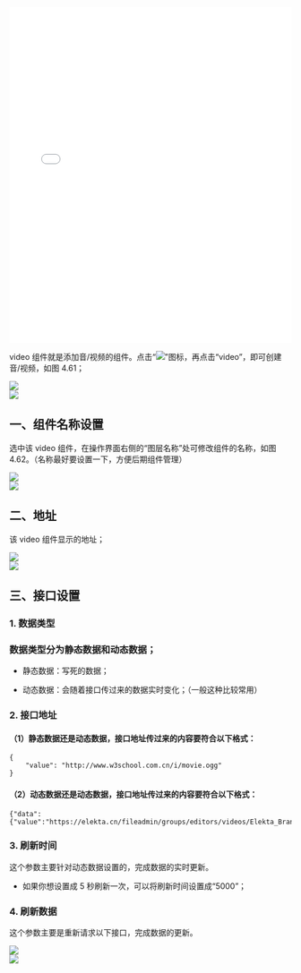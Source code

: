 <iframe src="//player.bilibili.com/player.html?aid=385042688&bvid=BV1rZ4y1q7X2&cid=747212586&page=1&high_quality=1" scrolling="no" border="0" frameborder="no" framespacing="0" allowfullscreen="true" width="100%" height="600"> </iframe>


video 组件就是添加音/视频的组件。点击“![](https://img.kancloud.cn/89/f1/89f1429669988d3391548262b2baa523_17x17.png)”图标，再点击“video”，即可创建音/视频，如图 4.61；

![](https://img.kancloud.cn/f9/e9/f9e90485cfd435a6ff9beee0b5654eac_851x420.png)  
![](https://img.kancloud.cn/a6/1c/a61c9edd659dd4c9fbe7ad8083a0654a_799x42.png)

## **一、组件名称设置**

选中该 video 组件，在操作界面右侧的“图层名称”处可修改组件的名称，如图 4.62。（名称最好要设置一下，方便后期组件管理）

![](https://img.kancloud.cn/f4/46/f446450f85353b0c561b3ee8fec041aa_968x455.png)  
![](https://img.kancloud.cn/7c/9f/7c9f28b40cabe0886332ce1a4d28f445_793x47.png)

## **二、地址**

该 video 组件显示的地址；

![](https://img.kancloud.cn/eb/8f/eb8f64947705157b64e3de6c28ae782c_949x416.png)  
![](https://img.kancloud.cn/6d/33/6d33e720acb541a0639931ccfa4d7d65_805x44.png)

## **三、接口设置**

### 1\. 数据类型

### 数据类型分为静态数据和动态数据；

- 静态数据：写死的数据；

- 动态数据：会随着接口传过来的数据实时变化；（一般这种比较常用）

### 2\. 接口地址

#### （1）静态数据还是动态数据，接口地址传过来的内容要符合以下格式：

```
{
    "value": "http://www.w3school.com.cn/i/movie.ogg"
}

```

#### （2）动态数据还是动态数据，接口地址传过来的内容要符合以下格式：

```
{"data":{"value":"https://elekta.cn/fileadmin/groups/editors/videos/Elekta_Brand_Film_small.mp4"}}

```

### 3\. 刷新时间

这个参数主要针对动态数据设置的，完成数据的实时更新。

- 如果你想设置成 5 秒刷新一次，可以将刷新时间设置成“5000”；

### 4\. 刷新数据

这个参数主要是重新请求以下接口，完成数据的更新。

![](https://img.kancloud.cn/8b/54/8b542e0840d501cfd7da9d9036767f52_1062x795.png)  
![](https://img.kancloud.cn/80/b5/80b584302d0d7aaebb6c71bf62e9a5c5_800x44.png)
